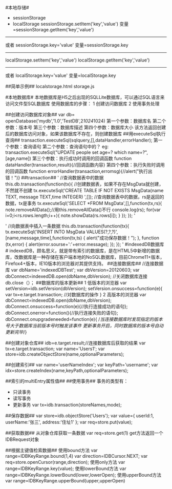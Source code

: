 #本地存储#
- sessionStorage
- localStorage
sessionStorage.setItem('key','value')
变量=sessionStorage.getItem('key','value')
* * *
或者
sessionStorage.key='value'
变量=sessionStorage.key
* * *

localStorage.setItem('key','value')
localStorage.getItem('key','value')
* * *
或者
localStorage.key='value'
变量=localStorage.key

##简单示例##
localstorage.html
storage.js

#本地数据库#
本地数据库是H5之后出现的SQLLite数据库，可以通过SQL语言来访问文件型SQL数据库
使用数据库的步骤：
1 创建访问数据库
2 使用事务处理


##创建访问数据库对象##
var db= openDatabase('mydb','1.0','TestDB',2*1024*1024)
第一个参数：数据库名
第二个参数：版本号
第三个参数：数据库描述
第四个参数：数据库大小
该方法返回创建后的数据库访问对象，如果该数据库不存在，则创建数据库
##用executeSql执行查询##
transaction.executeSql(sqlquery,[],dataHandler,errorHandler);
第一个参数：查询语句
第二个参数：查询语句中的？
eg: transaction.executeSql("UPDATE people set age=? which name=?",[age,name])
第三个参数：执行成功时调用的回调函数
function dataHandler(transaction,result){//回调函数内容}
第四个参数：执行失败时调用的回调函数
function errorHandler(transaction,erromsg){//alert("执行出错！")}
##transaction##
'
//查询数据表中的数据
        this.db.transaction(function(tx){
            //创建数据表，如果不存在MsgData就创建，不然就不创建
            tx.executeSql('CREATE TABLE IF NOT EXISTS MsgData(name TEXT, message TEXT,time INTEGER) ',[]);
            //查询数据表中的数据，rs是返回的数据，tx是事务
            tx.executeSql('SELECT *FROM MsgData',[],function(tx,rs){
                note.removeAllData();//用this.removeAllData()不行
                console.log(rs);
                for(var i=0;i<rs.rows.length;i++){
                    note.showData(rs.rows[i]);
                }
            });
        });
'

'
//向数据表中插入一条数据
       this.db.transaction(function(tx){
            tx.executeSql('INSERT INTO MsgData VALUES(?,?,?)',[name,message,time],function(tx,ts) {
                alert("成功保存数据！");
            }, function (tx,error) {
                alert(error.sourse+':'+error.message);
            });
        });
'
#indexedDB数据库#
indexedDB，顾名思义，就是带有索引的数据库，是在HTML5中新增的数据库，改数据库是一种存储在客户端本地的NoSQL数据库，目前Chrome11+版本，Firefox4+版本，IE10版本的浏览器对其提供支持。
##连接数据库##
//连接数据库
var dbName='indexedDBTest';
var dbVersion=20120603;
var dbConnect=indexedDB.open(dbName,dbVersion);
//关闭数据库连接
db.close（）；
##数据库的版本更新##
1 低版本的浏览器
var setVersion=idb.setVersion(dbVersion);
setVersion.onsuccess=function(e){
    var tx=e.target.transaction;
    //对数据库的操作
}
2 高版本的浏览器
var dbConnect=indexedDB.open(dbName,dbVersion);
dbConnect.onsuccess=function(e){//执行连接成功的语句};
dbConnect.onerror=function(){//执行连接失败的语句};
dbConnect.onupgradeneeded=function(e){
/*当连接数据库时发现指定的版本号大于数据库当前版本号时触发该事件
更新事务开启，同时数据库的版本号自动更新完毕*/}

##创建对象仓库##
idb=e.target.result;//连接数据库后获取的结果
var tx=e.target.transaction;
var name='Users1';
var store=idb.createObjectStore(name,optionalParameters);

##创建索引##
var name='userNameIndex';
var keyPath='username';
var idx=store.createIndex(name,keyPath,optionalParameters);

##索引的multiEntry属性值##
##使用事务##
事务的类型有：
- 只读事务
- 读写事务
- 更新事务
var tx=idb.transaction(storeNames,mode);

##保存数据##
var store=idb.objectStore('Users');
var value={
    userId:1,
    userName:'张三',
    address:'住址1'
};
var req=store.put(value);

##获取数据##
从对象仓库获取一条数据
var req=store.get(1)
get方法返回一个IDBRequest对象

##根据主键值检索数据##
使用bound方法
var range=IDBKeyRange.bound(1,4)
var direction=IDBCursor.NEXT;
var req=store.openCursor(range,direction);
使用only方法
var range=IDBKeyRange.key(value);
使用lowerBound方法
var range=IDBKeyRange.lowerBound(lower,lowerOpen);
使用upperBound方法
var range=IDBKeyRange.upperBound(upper,upperOpen)
